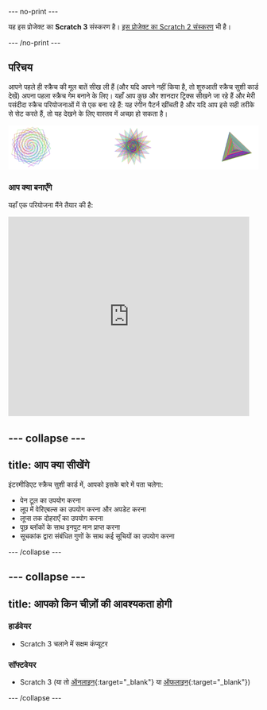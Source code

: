 \--- no-print \---

यह इस प्रोजेक्ट का **Scratch 3** संस्करण है। [इस प्रोजेक्ट का Scratch 2 संस्करण](https://projects.raspberrypi.org/en/projects/cd-intermediate-scratch-sushi-scratch2) भी है।

\--- /no-print \---

## परिचय

आपने पहले ही स्क्रैच की मूल बातें सीख ली हैं (और यदि आपने नहीं किया है, तो शुरुआती स्क्रैच सुशी कार्ड देखें) अपना पहला स्क्रैच गेम बनाने के लिए। यहाँ आप कुछ और शानदार ट्रिक्स सीखने जा रहे हैं और मेरी पसंदीदा स्क्रैच परियोजनाओं में से एक बना रहे हैं: यह रंगीन पैटर्न खींचती है और यदि आप इसे सही तरीके से सेट करते हैं, तो यह देखने के लिए वास्तव में अच्छा हो सकता है।

![](images/pen1.png)

### आप क्या बनाएँगे

यहाँ एक परियोजना मैंने तैयार की है:

<div class="scratch-preview">
  <iframe allowtransparency="true" width="485" height="402" src="https://scratch.mit.edu/projects/embed/205355399/?autostart=false" frameborder="0"></iframe>
</div>

## \--- collapse \---

## title: आप क्या सीखेंगे

इंटरमीडिएट स्क्रैच सुशी कार्ड में, आपको इसके बारे में पता चलेगा:

+ पेन टूल का उपयोग करना
+ लूप में वेरिएबल्स का उपयोग करना और अपडेट करना
+ लूप्स तक दोहराएँ का उपयोग करना
+ पूछ ब्लॉकों के साथ इनपुट मान प्राप्त करना
+ सूचकांक द्वारा संबंधित गुणों के साथ कई सूचियों का उपयोग करना

\--- /collapse \---

## \--- collapse \---

## title: आपको किन चीज़ों की आवश्यकता होगी

### हार्डवेयर

+ Scratch 3 चलाने में सक्षम कंप्यूटर

### सॉफ्टवेयर

+ Scratch 3 (या तो [ऑनलाइन](https://scratch.mit.edu/projects/editor/){:target="_blank"} या [ऑफलाइन](https://scratch.mit.edu/download/){:target="_blank"})

\--- /collapse \---